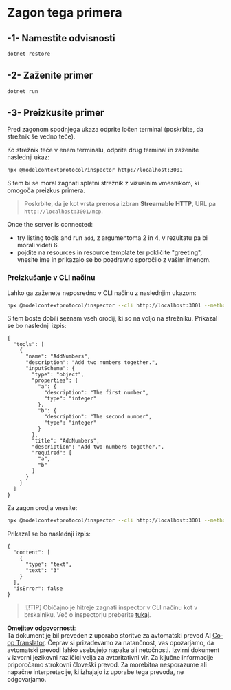 <!--
CO_OP_TRANSLATOR_METADATA:
{
  "original_hash": "4eb6a48c54555c64b33c763fba3f2842",
  "translation_date": "2025-06-18T06:19:42+00:00",
  "source_file": "03-GettingStarted/06-http-streaming/solution/dotnet/README.md",
  "language_code": "sl"
}
-->
# Zagon tega primera

## -1- Namestite odvisnosti

```bash
dotnet restore
```

## -2- Zaženite primer

```bash
dotnet run
```

## -3- Preizkusite primer

Pred zagonom spodnjega ukaza odprite ločen terminal (poskrbite, da strežnik še vedno teče).

Ko strežnik teče v enem terminalu, odprite drug terminal in zaženite naslednji ukaz:

```bash
npx @modelcontextprotocol/inspector http://localhost:3001
```

S tem bi se moral zagnati spletni strežnik z vizualnim vmesnikom, ki omogoča preizkus primera.

> Poskrbite, da je kot vrsta prenosa izbran **Streamable HTTP**, URL pa `http://localhost:3001/mcp`.

Once the server is connected: 

- try listing tools and run `add`, z argumentoma 2 in 4, v rezultatu pa bi morali videti 6.
- pojdite na resources in resource template ter pokličite "greeting", vnesite ime in prikazalo se bo pozdravno sporočilo z vašim imenom.

### Preizkušanje v CLI načinu

Lahko ga zaženete neposredno v CLI načinu z naslednjim ukazom:

```bash 
npx @modelcontextprotocol/inspector --cli http://localhost:3001 --method tools/list
```

S tem boste dobili seznam vseh orodij, ki so na voljo na strežniku. Prikazal se bo naslednji izpis:

```text
{
  "tools": [
    {
      "name": "AddNumbers",
      "description": "Add two numbers together.",
      "inputSchema": {
        "type": "object",
        "properties": {
          "a": {
            "description": "The first number",
            "type": "integer"
          },
          "b": {
            "description": "The second number",
            "type": "integer"
          }
        },
        "title": "AddNumbers",
        "description": "Add two numbers together.",
        "required": [
          "a",
          "b"
        ]
      }
    }
  ]
}
```

Za zagon orodja vnesite:

```bash
npx @modelcontextprotocol/inspector --cli http://localhost:3001 --method tools/call --tool-name AddNumbers --tool-arg a=1 --tool-arg b=2
```

Prikazal se bo naslednji izpis:

```text
{
  "content": [
    {
      "type": "text",
      "text": "3"
    }
  ],
  "isError": false
}
```

> ![!TIP]
> Običajno je hitreje zagnati inspector v CLI načinu kot v brskalniku.
> Več o inspectorju preberite [tukaj](https://github.com/modelcontextprotocol/inspector).

**Omejitev odgovornosti**:  
Ta dokument je bil preveden z uporabo storitve za avtomatski prevod AI [Co-op Translator](https://github.com/Azure/co-op-translator). Čeprav si prizadevamo za natančnost, vas opozarjamo, da avtomatski prevodi lahko vsebujejo napake ali netočnosti. Izvirni dokument v izvorni jezikovni različici velja za avtoritativni vir. Za ključne informacije priporočamo strokovni človeški prevod. Za morebitna nesporazume ali napačne interpretacije, ki izhajajo iz uporabe tega prevoda, ne odgovarjamo.